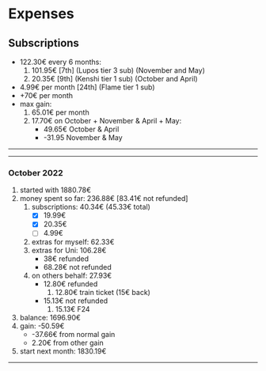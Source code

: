 
# Expenses

## Subscriptions

- 122.30€ every 6 months:
    1. 101.95€ [7th] (Lupos tier 3 sub) (November and May)
    2. 20.35€ [9th] (Kenshi tier 1 sub) (October and April)
- 4.99€ per month [24th] (Flame tier 1 sub)
- +70€ per month
- max gain:
    1. 65.01€ per month
    2. 17.70€ on October + November & April + May:
        - 49.65€ October & April
        - -31.95 November & May

---
---

### October 2022

1. started with 1880.78€
2. money spent so far: 236.88€ [83.41€ not refunded]
    1. subscriptions: 40.34€ (45.33€ total)
        - [x] 19.99€
        - [x] 20.35€
        - [ ] 4.99€
    2. extras for myself: 62.33€
    3. extras for Uni: 106.28€
        - 38€ refunded
        - 68.28€ not refunded
    4. on others behalf: 27.93€
        - 12.80€ refunded
            1. 12.80€ train ticket (15€ back)
        - 15.13€ not refunded
            1. 15.13€ F24
3. balance: 1696.90€
4. gain: -50.59€
    - -37.66€ from normal gain
    - 2.20€ from other gain
5. start next month: 1830.19€

---
